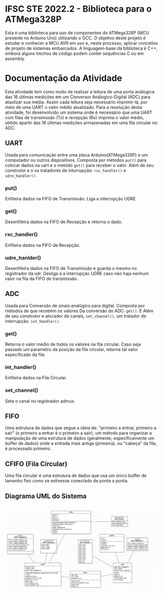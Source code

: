 # IFSC STE 2022.2 - Biblioteca para o ATMega328P

Esta é uma biblioteca para uso de componentes do ATMega328P (MCU presente no Arduino Uno) utilizando o GCC. O objetivo deste projeto é estudar e conhecer a MCU AVR em uso e, neste processo, aplicar conceitos de projeto de sistemas embarcados. A linguagem-base da biblioteca é C++, embora alguns trechos de código podem conter sequências C ou em assembly.

# Documentação da Atividade

Esta atividade tem como inuito de realizar a leitura de uma porta análogica das 16 últimas medições em um Conversor Análogico-Digital (ADC) para ataulizar sua média. Assim cada leitura seja necessário imprimir-lá, por meio de uma UART o valor médio atualizado. Para a resolução desta atividade, foi desenvolvido um sistema onde é necessário que uma UART com filas de transmissão (Tx) e recepção (Rx) imprima o valor médio, obtido apartir das 16 últimas medições armazenadas em uma fila circular no ADC.

## UART

Usada para comunicação entre uma placa Arduino(ATMega328P) e um computador ou outros dispositivos. Composta por métodos `put()` para colocar dados na uart e o metódo `get()` para receber o valor. Além de seu construtor e o os tratadores de inturrupção: `rxc_handler()` e `udre_handler()`.

### put()

Enfileira dados na FIFO de Transmissão. Liga a interrupção UDRE.

### get()

Desenfileira dados na FIFO de Recepção e retorna o dado.
### rxc_handler()

Enfileira dados na FIFO de Recepção.
### udre_hanlder()

Desenfileira dados na FIFO de Transmissão e guarda o mesmo no registrador da udr. Desliga a a interrupção UDRE caso não haja nenhum valor na fila da FIFO de transmissão.
## ADC

Usada para Conversão de sinais analógico para digital. Composta por métodos de que recebém os valores Da conversão do ADC: `get()`. E  Além de seu construtor e alocador de canais, `set_channel()`, um  tratador de interrupção: `int_handler()`.

### get()

Retorna o valor médio de todos os valores na fila circular. Caso seja passado um parametro da posição da fila circular, retorna tal valor especificado da fila.

### int_handler()

Enfileira dados na Fila Circular.

### set_channel()

Seta o canal no registrador admux.

## FIFO
Uma estrutura de dados que segue a ideia de: "primeiro a entrar, primeiro a sair" (o primeiro a entrar é o primeiro a sair), um método para organizar a manipulação de uma estrutura de dados (geralmente, especificamente um buffer de dados) onde a entrada mais antiga (primeira), ou "cabeça" da fila, é processado primeiro.

## CFIFO (Fila Circular)

Uma fila circular é uma estrutura de dados que usa um único buffer de tamanho fixo como se estivesse conectado de ponta a ponta.

## Diagrama UML do Sistema

![Diagrama UML](UML_LibAVR.png "UML")